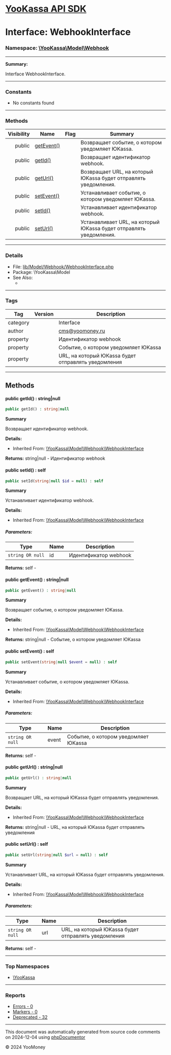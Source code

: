 # [YooKassa API SDK](../home.md)

# Interface: WebhookInterface
### Namespace: [\YooKassa\Model\Webhook](../namespaces/yookassa-model-webhook.md)
---
**Summary:**

Interface WebhookInterface.

---
### Constants
* No constants found

---
### Methods
| Visibility | Name | Flag | Summary |
| ----------:| ---- | ---- | ------- |
| public | [getEvent()](../classes/YooKassa-Model-Webhook-WebhookInterface.md#method_getEvent) |  | Возвращает событие, о котором уведомляет ЮKassa. |
| public | [getId()](../classes/YooKassa-Model-Webhook-WebhookInterface.md#method_getId) |  | Возвращает идентификатор webhook. |
| public | [getUrl()](../classes/YooKassa-Model-Webhook-WebhookInterface.md#method_getUrl) |  | Возвращает URL, на который ЮKassa будет отправлять уведомления. |
| public | [setEvent()](../classes/YooKassa-Model-Webhook-WebhookInterface.md#method_setEvent) |  | Устанавливает событие, о котором уведомляет ЮKassa. |
| public | [setId()](../classes/YooKassa-Model-Webhook-WebhookInterface.md#method_setId) |  | Устанавливает идентификатор webhook. |
| public | [setUrl()](../classes/YooKassa-Model-Webhook-WebhookInterface.md#method_setUrl) |  | Устанавливает URL, на который ЮKassa будет отправлять уведомления. |

---
### Details
* File: [lib/Model/Webhook/WebhookInterface.php](../../lib/Model/Webhook/WebhookInterface.php)
* Package: \YooKassa\Model
* See Also:
  * [](https://yookassa.ru/developers/api)

---
### Tags
| Tag | Version | Description |
| --- | ------- | ----------- |
| category |  | Interface |
| author |  | cms@yoomoney.ru |
| property |  | Идентификатор webhook |
| property |  | Событие, о котором уведомляет ЮKassa |
| property |  | URL, на который ЮKassa будет отправлять уведомления |

---
## Methods
<a name="method_getId" class="anchor"></a>
#### public getId() : string|null

```php
public getId() : string|null
```

**Summary**

Возвращает идентификатор webhook.

**Details:**
* Inherited From: [\YooKassa\Model\Webhook\WebhookInterface](../classes/YooKassa-Model-Webhook-WebhookInterface.md)

**Returns:** string|null - Идентификатор webhook


<a name="method_setId" class="anchor"></a>
#### public setId() : self

```php
public setId(string|null $id = null) : self
```

**Summary**

Устанавливает идентификатор webhook.

**Details:**
* Inherited From: [\YooKassa\Model\Webhook\WebhookInterface](../classes/YooKassa-Model-Webhook-WebhookInterface.md)

##### Parameters:
| Type | Name | Description |
| ---- | ---- | ----------- |
| <code lang="php">string OR null</code> | id  | Идентификатор webhook |

**Returns:** self - 


<a name="method_getEvent" class="anchor"></a>
#### public getEvent() : string|null

```php
public getEvent() : string|null
```

**Summary**

Возвращает событие, о котором уведомляет ЮKassa.

**Details:**
* Inherited From: [\YooKassa\Model\Webhook\WebhookInterface](../classes/YooKassa-Model-Webhook-WebhookInterface.md)

**Returns:** string|null - Событие, о котором уведомляет ЮKassa


<a name="method_setEvent" class="anchor"></a>
#### public setEvent() : self

```php
public setEvent(string|null $event = null) : self
```

**Summary**

Устанавливает событие, о котором уведомляет ЮKassa.

**Details:**
* Inherited From: [\YooKassa\Model\Webhook\WebhookInterface](../classes/YooKassa-Model-Webhook-WebhookInterface.md)

##### Parameters:
| Type | Name | Description |
| ---- | ---- | ----------- |
| <code lang="php">string OR null</code> | event  | Событие, о котором уведомляет ЮKassa |

**Returns:** self - 


<a name="method_getUrl" class="anchor"></a>
#### public getUrl() : string|null

```php
public getUrl() : string|null
```

**Summary**

Возвращает URL, на который ЮKassa будет отправлять уведомления.

**Details:**
* Inherited From: [\YooKassa\Model\Webhook\WebhookInterface](../classes/YooKassa-Model-Webhook-WebhookInterface.md)

**Returns:** string|null - URL, на который ЮKassa будет отправлять уведомления


<a name="method_setUrl" class="anchor"></a>
#### public setUrl() : self

```php
public setUrl(string|null $url = null) : self
```

**Summary**

Устанавливает URL, на который ЮKassa будет отправлять уведомления.

**Details:**
* Inherited From: [\YooKassa\Model\Webhook\WebhookInterface](../classes/YooKassa-Model-Webhook-WebhookInterface.md)

##### Parameters:
| Type | Name | Description |
| ---- | ---- | ----------- |
| <code lang="php">string OR null</code> | url  | URL, на который ЮKassa будет отправлять уведомления |

**Returns:** self - 




---

### Top Namespaces

* [\YooKassa](../namespaces/yookassa.md)

---

### Reports
* [Errors - 0](../reports/errors.md)
* [Markers - 0](../reports/markers.md)
* [Deprecated - 32](../reports/deprecated.md)

---

This document was automatically generated from source code comments on 2024-12-04 using [phpDocumentor](http://www.phpdoc.org/)

&copy; 2024 YooMoney